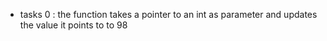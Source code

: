 - tasks 0 : the function takes a pointer to an int as parameter and updates the value it points to to 98
